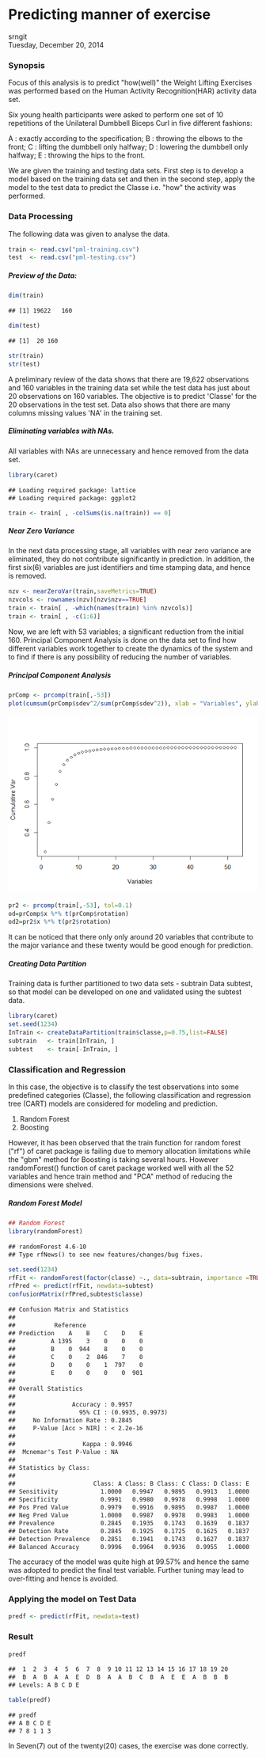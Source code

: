 # Predicting manner of exercise
srngit  
Tuesday, December 20, 2014  
### Synopsis
Focus of this analysis is to predict "how(well)" the Weight Lifting Exercises was performed based on the Human Activity Recognition(HAR) activity data set.

Six young health participants were asked to perform one set of 10 repetitions of the Unilateral Dumbbell Biceps Curl in five different fashions: 

A : exactly according to the specification;
B : throwing the elbows to the front; 
C : lifting the dumbbell only halfway;
D : lowering the dumbbell only halfway;
E : throwing the hips to the front.

We are given the training and testing data sets. First step is to develop a model based on the training data set and then in the second step, apply the model to the test data to predict the Classe i.e. "how" the activity was performed.     

### Data Processing
The following data was given to analyse the data. 


```r
train <- read.csv("pml-training.csv")
test  <- read.csv("pml-testing.csv")
```

##### Preview of the Data: 

```r
dim(train)
```

```
## [1] 19622   160
```

```r
dim(test)
```

```
## [1]  20 160
```


```r
str(train)
str(test)
```

A preliminary review of the data shows that there are 19,622 observations and 160 variables in the training data set while the test data has just about 20 observations on 160 variables. The objective is to predict 'Classe' for the 20 observations in the test set. Data also shows that there are many columns missing values 'NA' in the training set.

##### Eliminating variables with NAs. 
All variables with NAs are unnecessary and hence removed from the data set.


```r
library(caret)
```

```
## Loading required package: lattice
## Loading required package: ggplot2
```

```r
train <- train[ , -colSums(is.na(train)) == 0]
```

##### Near Zero Variance
In the next data processing stage, all variables with near zero variance are eliminated, they do not contribute significantly in prediction. In addition, the first six(6) variables are just identifiers and time stamping data, and hence is removed.  


```r
nzv <- nearZeroVar(train,saveMetrics=TRUE)
nzvcols <- rownames(nzv)[nzv$nzv==TRUE]
train <- train[ , -which(names(train) %in% nzvcols)]
train <- train[ , -c(1:6)]
```

Now, we are left with 53 variables; a significant reduction from the initial 160. Principal Component Analysis is done on the data set to find how different variables work together to create the dynamics of the system and to find if there is any possibility of reducing the number of variables. 

##### Principal Component Analysis


```r
prComp <- prcomp(train[,-53])
plot(cumsum(prComp$sdev^2/sum(prComp$sdev^2)), xlab = "Variables", ylab="Cumulative Var")
```

![](pml_files/figure-html/unnamed-chunk-6-1.png) 

```r
pr2 <- prcomp(train[,-53], tol=0.1)
od=prComp$x %*% t(prComp$rotation)
od2=pr2$x %*% t(pr2$rotation)
```

It can be noticed that there only only around 20 variables that contribute to the major variance and these twenty would be good enough for prediction.  

##### Creating Data Partition
Training data is further partitioned to two data sets - subtrain Data subtest, so that model can be developed on one and validated using the subtest data.  


```r
library(caret)
set.seed(1234)
InTrain <- createDataPartition(train$classe,p=0.75,list=FALSE)
subtrain   <- train[InTrain, ]
subtest    <- train[-InTrain, ]
```

### Classification and Regression 
In this case, the objective is to classify the test observations into some predefined categories (Classe), the following classification and regression tree (CART) models are considered for modeling and prediction. 

1. Random Forest
2. Boosting 

However, it has been observed that the train function for random forest ("rf") of caret package is failing due to memory allocation limitations while the  "gbm" method for Boosting is taking several hours. However randomForest() function of caret package worked well with all the 52 variables and hence train method and "PCA" method of reducing the dimensions were shelved.  

##### Random Forest Model

```r
## Random Forest 
library(randomForest)
```

```
## randomForest 4.6-10
## Type rfNews() to see new features/changes/bug fixes.
```

```r
set.seed(1234)
rfFit <- randomForest(factor(classe) ~., data=subtrain, importance =TRUE)
rfPred <- predict(rfFit, newdata=subtest)
confusionMatrix(rfPred,subtest$classe)
```

```
## Confusion Matrix and Statistics
## 
##           Reference
## Prediction    A    B    C    D    E
##          A 1395    3    0    0    0
##          B    0  944    8    0    0
##          C    0    2  846    7    0
##          D    0    0    1  797    0
##          E    0    0    0    0  901
## 
## Overall Statistics
##                                           
##                Accuracy : 0.9957          
##                  95% CI : (0.9935, 0.9973)
##     No Information Rate : 0.2845          
##     P-Value [Acc > NIR] : < 2.2e-16       
##                                           
##                   Kappa : 0.9946          
##  Mcnemar's Test P-Value : NA              
## 
## Statistics by Class:
## 
##                      Class: A Class: B Class: C Class: D Class: E
## Sensitivity            1.0000   0.9947   0.9895   0.9913   1.0000
## Specificity            0.9991   0.9980   0.9978   0.9998   1.0000
## Pos Pred Value         0.9979   0.9916   0.9895   0.9987   1.0000
## Neg Pred Value         1.0000   0.9987   0.9978   0.9983   1.0000
## Prevalence             0.2845   0.1935   0.1743   0.1639   0.1837
## Detection Rate         0.2845   0.1925   0.1725   0.1625   0.1837
## Detection Prevalence   0.2851   0.1941   0.1743   0.1627   0.1837
## Balanced Accuracy      0.9996   0.9964   0.9936   0.9955   1.0000
```

The accuracy of the model was quite high at 99.57% and hence the same was adopted to predict the final test variable. Further tuning may lead to over-fitting and hence is avoided.     

### Applying the model on Test Data

```r
predf <- predict(rfFit, newdata=test)
```

### Result


```r
predf
```

```
##  1  2  3  4  5  6  7  8  9 10 11 12 13 14 15 16 17 18 19 20 
##  B  A  B  A  A  E  D  B  A  A  B  C  B  A  E  E  A  B  B  B 
## Levels: A B C D E
```

```r
table(predf)
```

```
## predf
## A B C D E 
## 7 8 1 1 3
```

In Seven(7) out of the twenty(20) cases, the exercise was done correctly.     

